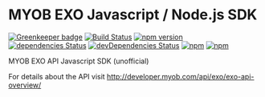 # MYOB EXO Javascript / Node.js SDK

[![Greenkeeper badge](https://badges.greenkeeper.io/ordermentum/myob-exo-javascript-sdk.svg)](https://greenkeeper.io/)
[![Build Status](https://travis-ci.org/ordermentum/myob-exo-javascript-sdk.svg?branch=master)](https://travis-ci.org/ordermentum/myob-exo-javascript-sdk)
[![npm version](https://badge.fury.io/js/myob-exo.svg)](https://badge.fury.io/js/myob-exo)
[![dependencies Status](https://david-dm.org/ordermentum/myob-exo-javascript-sdk/status.svg)](https://david-dm.org/ordermentum/myob-exo-javascript-sdk)
[![devDependencies Status](https://david-dm.org/ordermentum/steveo/dev-status.svg)](https://david-dm.org/ordermentum/myob-exo-javascript-sdk?type=dev)
[![npm](https://img.shields.io/npm/l/myob-exo.svg)](https://www.npmjs.com/package/myob-exo)
[![npm](https://img.shields.io/npm/dt/myob-exo.svg)](https://www.npmjs.com/package/myob-exo)


MYOB EXO API Javascript SDK (unofficial)

For details about the API visit http://developer.myob.com/api/exo/exo-api-overview/

